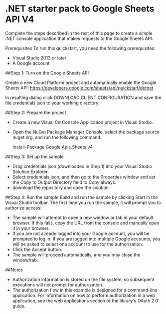 # .NET starter pack to Google Sheets API V4

Complete the steps described in the rest of this page to create a simple .NET console application that makes requests to the Google Sheets API.

Prerequisites
To run this quickstart, you need the following prerequisites:

* Visual Studio 2013 or later
* A Google account

##Step 1: Turn on the Google Sheets API

Create a new Cloud Platform project and automatically enable the Google Sheets API: https://developers.google.com/sheets/api/quickstart/dotnet

In resulting dialog click DOWNLOAD CLIENT CONFIGURATION and save the file credentials.json to your working directory.

##Step 2: Prepare the project
* Create a new Visual C# Console Application project in Visual Studio.
* Open the NuGet Package Manager Console, select the package source nuget.org, and run the following command:

    Install-Package Google.Apis.Sheets.v4

##Step 3: Set up the sample
* Drag credentials.json (downloaded in Step 1) into your Visual Studio Solution Explorer.
* Select credentials.json, and then go to the Properties window and set the Copy to Output Directory field to Copy always.
* download the repository and open the solution.

##Step 4: Run the sample
Build and run the sample by clicking Start in the Visual Studio toolbar.
The first time you run the sample, it will prompt you to authorize access:
* The sample will attempt to open a new window or tab in your default browser. If this fails, copy the URL from the console and manually open it in your browser.
* If you are not already logged into your Google account, you will be prompted to log in. If you are logged into multiple Google accounts, you will be asked to select one account to use for the authorization.
* Click the Accept button.
* The sample will proceed automatically, and you may close the window/tab.

##Notes
* Authorization information is stored on the file system, so subsequent executions will not prompt for authorization.
* The authorization flow in this example is designed for a command-line application. For information on how to perform authorization in a web application, see the web applications section of the library's OAuth 2.0 guide.




